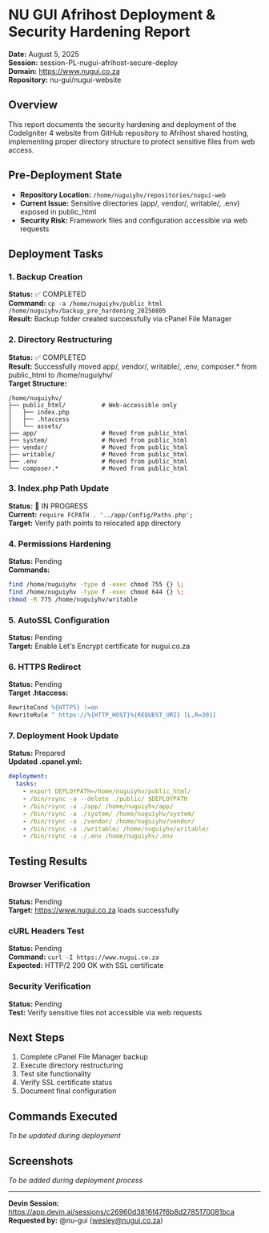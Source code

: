 # NU GUI Afrihost Deployment & Security Hardening Report
**Date:** August 5, 2025  
**Session:** session-PL-nugui-afrihost-secure-deploy  
**Domain:** https://www.nugui.co.za  
**Repository:** nu-gui/nugui-website  

## Overview
This report documents the security hardening and deployment of the CodeIgniter 4 website from GitHub repository to Afrihost shared hosting, implementing proper directory structure to protect sensitive files from web access.

## Pre-Deployment State
- **Repository Location:** `/home/nuguiyhv/repositories/nugui-web`
- **Current Issue:** Sensitive directories (app/, vendor/, writable/, .env) exposed in public_html
- **Security Risk:** Framework files and configuration accessible via web requests

## Deployment Tasks

### 1. Backup Creation
**Status:** ✅ COMPLETED  
**Command:** `cp -a /home/nuguiyhv/public_html /home/nuguiyhv/backup_pre_hardening_20250805`  
**Result:** Backup folder created successfully via cPanel File Manager

### 2. Directory Restructuring
**Status:** ✅ COMPLETED  
**Result:** Successfully moved app/, vendor/, writable/, .env, composer.* from public_html to /home/nuguiyhv/  
**Target Structure:**
```
/home/nuguiyhv/
├── public_html/          # Web-accessible only
│   ├── index.php
│   ├── .htaccess
│   └── assets/
├── app/                  # Moved from public_html
├── system/               # Moved from public_html  
├── vendor/               # Moved from public_html
├── writable/             # Moved from public_html
├── .env                  # Moved from public_html
└── composer.*            # Moved from public_html
```

### 3. Index.php Path Update
**Status:** 🔄 IN PROGRESS  
**Current:** `require FCPATH . '../app/Config/Paths.php';`  
**Target:** Verify path points to relocated app directory

### 4. Permissions Hardening
**Status:** Pending  
**Commands:**
```bash
find /home/nuguiyhv -type d -exec chmod 755 {} \;
find /home/nuguiyhv -type f -exec chmod 644 {} \;
chmod -R 775 /home/nuguiyhv/writable
```

### 5. AutoSSL Configuration
**Status:** Pending  
**Target:** Enable Let's Encrypt certificate for nugui.co.za

### 6. HTTPS Redirect
**Status:** Pending  
**Target .htaccess:**
```apache
RewriteCond %{HTTPS} !=on
RewriteRule ^ https://%{HTTP_HOST}%{REQUEST_URI} [L,R=301]
```

### 7. Deployment Hook Update
**Status:** Prepared  
**Updated .cpanel.yml:**
```yaml
deployment:
  tasks:
    - export DEPLOYPATH=/home/nuguiyhv/public_html/
    - /bin/rsync -a --delete ./public/ $DEPLOYPATH
    - /bin/rsync -a ./app/ /home/nuguiyhv/app/
    - /bin/rsync -a ./system/ /home/nuguiyhv/system/
    - /bin/rsync -a ./vendor/ /home/nuguiyhv/vendor/
    - /bin/rsync -a ./writable/ /home/nuguiyhv/writable/
    - /bin/rsync -a ./.env /home/nuguiyhv/.env
```

## Testing Results

### Browser Verification
**Status:** Pending  
**Target:** https://www.nugui.co.za loads successfully

### cURL Headers Test
**Status:** Pending  
**Command:** `curl -I https://www.nugui.co.za`  
**Expected:** HTTP/2 200 OK with SSL certificate

### Security Verification
**Status:** Pending  
**Test:** Verify sensitive files not accessible via web requests

## Next Steps
1. Complete cPanel File Manager backup
2. Execute directory restructuring
3. Test site functionality
4. Verify SSL certificate status
5. Document final configuration

## Commands Executed
*To be updated during deployment*

## Screenshots
*To be added during deployment process*

---
**Devin Session:** https://app.devin.ai/sessions/c26960d3816f47f6b8d2785170081bca  
**Requested by:** @nu-gui (wesley@nugui.co.za)
